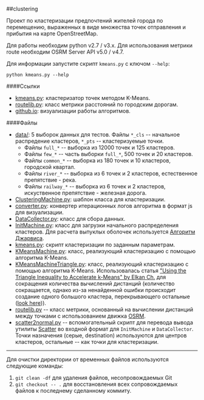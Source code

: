 ##clustering

Проект по кластеризации предпочтений жителей города по перемещению, выраженных в виде
множества точек отправления и прибытия на карте OpenStreetMap.

Для работы необходим python v2.7 / v3.x.
Для использования метрики route необходим OSRM Server API v5.0 / v4.7.

Для информации запустите скрипт `kmeans.py` с ключом `--help`:

    python kmeans.py --help

####Ссылки
- [kmeans.py](/kmeans.py): кластеризатор точек методом K-Means.
- [routelib.py](/routelib.py): класс метрики расстояний по городским дорогам.
- [github.io](http://vstu-cad-stuff.github.io/clustering): визуализации работы алгоритмов.

####Файлы
- [data/](/data/): 5 выборок данных для тестов. Файлы `*_cls` -- начальное распредение кластеров, `*_pts` -- кластеризуемые точки.
    + Файлы `full_*` -- выборка из 12000 точек и 125 кластеров.
    + Файлы `few_*` -- часть выборки `full_*`, 500 точек и 20 кластеров.
    + Файлы `common_*` -- выборка из 180 точек и 10 кластеров, городской квартал.
    + Файлы `river_*` -- выборка из 6 точек и 2 кластеров, естественное препятствие - река.
    + Файлы `railway_*` -- выборка из 6 точек и 2 кластеров, искуственное препятствие - железная дорога.
- [ClusteringMachine.py](/ClusteringMachine.py): шаблон класса для кластеризации.
- [converter.py](/converter.py): конвертер итерационных логов алгоритма в формат js для визуализации.
- [DataCollector.py](/DataCollector.py): класс для сбора данных.
- [InitMachine.py](/InitMachine.py): класс для загрузки начального распределения кластеров. Для расчета выпуклых оболочек используется [Алгоритм Джарвиса](https://ru.wikipedia.org/wiki/Алгоритм_Джарвиса).
- [kmeans.py](/kmeans.py): скрипт кластеризации по заданным параметрам.
- [KMeansMachine.py](/KMeansMachine.py): класс, реализующий кластеризацию с помощью алгоритма K-Means.
- [KMeansMachineTriangle.py](/KMeansMachineTriangle.py): класс, реализующий кластеризацию с помощью алгоритма K-Means. Использовалась статья ["Using the Triangle Inequality to Accelerate k-Means" by Elkan Ch.](http://cseweb.ucsd.edu/~elkan/kmeansicml03.pdf) для сокращения количества вычислений дистанций (количество сокращается, однако из-за ненайденной ошибки происходит создание одного большого кластера, перекрывающего остальные ([look here](http://vstu-cad-stuff.github.io/clustering/with_triangle/))).
- [routelib.py](/routelib.py) -- класс метрики, основанный на вычислении дистанций между точками с использованием движка [OSRM](https://github.com/Project-OSRM/osrm-backend/).
- [scatter2normal.py](/scatter2normal.py) -- вспомогательный скрипт для перевода вывода утилиты [Scatter](https://vstu-cad-stuff.github.io/scatter/) во входной формат для `InitMachine` и `DataCollector`. Точки назначения (серые, destination) используются для центров кластеров, остальные -- как точки для кластеризации.

----

Для очистки директории от временных файлов используются следующие команды:

1. `git clean -df` для удаления файлов, несопровождаемых Git
2. `git checkout -- .` для восстановления всех сопровождаемых файлов к последнему сделанному коммиту.
